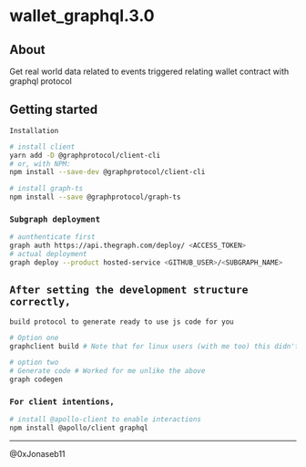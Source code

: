 # wallet_graphql.3.0

## About

Get real world data related to events triggered relating wallet contract with graphql protocol

## Getting started

`Installation`

```sh
# install client
yarn add -D @graphprotocol/client-cli
# or, with NPM:
npm install --save-dev @graphprotocol/client-cli

# install graph-ts
npm install --save @graphprotocol/graph-ts
```

### `Subgraph deployment`

```sh
# aunthenticate first
graph auth https://api.thegraph.com/deploy/ <ACCESS_TOKEN>
# actual deployment
graph deploy --product hosted-service <GITHUB_USER>/<SUBGRAPH_NAME>

```

## `After setting the development structure correctly,`

`build protocol to generate ready to use js code for you`

```sh
# Option one
graphclient build # Note that for linux users (with me too) this didn't work till i used this below

# option two
# Generate code # Worked for me unlike the above
graph codegen 
```

### `For client intentions,`

```sh
# install @apollo-client to enable interactions
npm install @apollo/client graphql
```

------------

@0xJonaseb11
